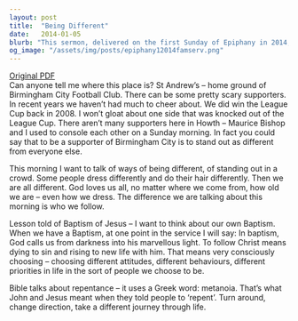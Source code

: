 ```yaml
---
layout: post
title:  "Being Different"
date:   2014-01-05
blurb: "This sermon, delivered on the first Sunday of Epiphany in 2014, discusses the concept of being different and standing out in a crowd. The sermon emphasizes the importance of choosing to follow Christ, which means dying to sin and rising to new life with him. It also highlights the concept of repentance, using the Greek word 'metanoia', which means to turn around, change direction, and take a different journey through life."
og_image: "/assets/img/posts/epiphany12014famserv.png"
---
```

[Original PDF](/assets/pdf/epiphany12014famserv.pdf)    
Can anyone tell me where this place is? St Andrew’s – home ground of Birmingham City Football Club. There can be some pretty scary supporters. In recent years we haven’t had much to cheer about. We did win the League Cup back in 2008. I won’t gloat about one side that was knocked out of the League Cup. There aren’t many supporters here in Howth – Maurice Bishop and I used to console each other on a Sunday morning. In fact you could say that to be a supporter of Birmingham City is to stand out as different from everyone else.

This morning I want to talk of ways of being different, of standing out in a crowd. Some people dress differently and do their hair differently. Then we are all different. God loves us all, no matter where we come from, how old we are – even how we dress. The difference we are talking about this morning is who we follow.

Lesson told of Baptism of Jesus – I want to think about our own Baptism. When we have a Baptism, at one point in the service I will say: In baptism, God calls us from darkness into his marvellous light. To follow Christ means dying to sin and rising to new life with him. That means very consciously choosing – choosing different attitudes, different behaviours, different priorities in life in the sort of people we choose to be.

Bible talks about repentance – it uses a Greek word: metanoia. That’s what John and Jesus meant when they told people to ‘repent’. Turn around, change direction, take a different journey through life.
